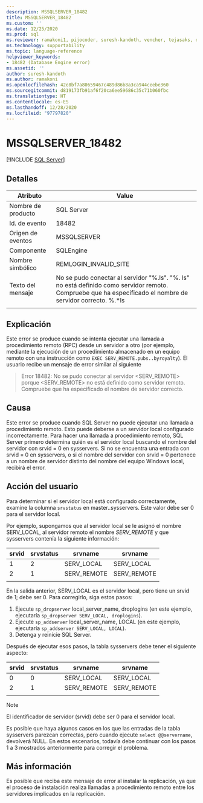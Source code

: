 ```yaml
---
description: MSSQLSERVER_18482
title: MSSQLSERVER_18482
ms.custom: ''
ms.date: 12/25/2020
ms.prod: sql
ms.reviewer: ramakoni1, pijocoder, suresh-kandoth, vencher, tejasaks, docast
ms.technology: supportability
ms.topic: language-reference
helpviewer_keywords:
- 18482 (Database Engine error)
ms.assetid: ''
author: suresh-kandoth
ms.author: ramakoni
ms.openlocfilehash: 42e8bf7a80659467c489d86b8a3ca944ceebe360
ms.sourcegitcommit: d819173fb91af6f20ca6ee59686c35c71b060fbc
ms.translationtype: HT
ms.contentlocale: es-ES
ms.lasthandoff: 12/28/2020
ms.locfileid: "97797820"
---
```

# <a name="mssqlserver_18482"></a>MSSQLSERVER_18482
 [!INCLUDE [SQL Server](../../includes/applies-to-version/sqlserver.md)]

## <a name="details"></a>Detalles

|Atributo|Value|
|---|---|
|Nombre de producto|SQL Server|
|Id. de evento|18482|
|Origen de eventos|MSSQLSERVER|
|Componente|SQLEngine|
|Nombre simbólico|REMLOGIN_INVALID_SITE|
|Texto del mensaje|No se pudo conectar al servidor "%.ls". "%. ls" no está definido como servidor remoto. Compruebe que ha especificado el nombre de servidor correcto. %.*ls|
||

## <a name="explanation"></a>Explicación

Este error se produce cuando se intenta ejecutar una llamada a procedimiento remoto (RPC) desde un servidor a otro (por ejemplo, mediante la ejecución de un procedimiento almacenado en un equipo remoto con una instrucción como `EXEC SERV_REMOTE.pubs..byroyalty`). El usuario recibe un mensaje de error similar al siguiente

> Error 18482: No se pudo conectar al servidor \<SERV_REMOTE> porque \<SERV_REMOTE> no está definido como servidor remoto. Compruebe que ha especificado el nombre de servidor correcto.

## <a name="cause"></a>Causa

Este error se produce cuando SQL Server no puede ejecutar una llamada a procedimiento remoto. Esto puede deberse a un servidor local configurado incorrectamente. Para hacer una llamada a procedimiento remoto, SQL Server primero determina quién es el servidor local buscando el nombre del servidor con srvid = 0 en sysservers. Si no se encuentra una entrada con srvid = 0 en sysservers, o si el nombre del servidor con srvid = 0 pertenece a un nombre de servidor distinto del nombre del equipo Windows local, recibirá el error.

## <a name="user-action"></a>Acción del usuario

Para determinar si el servidor local está configurado correctamente, examine la columna `srvstatus` en master..sysservers. Este valor debe ser 0 para el servidor local.

Por ejemplo, supongamos que al servidor local se le asignó el nombre SERV_LOCAL, al servidor remoto el nombre *SERV_REMOTE* y que sysservers contenía la siguiente información:

|srvid|srvstatus|srvname|srvname|
|---|---|---|---|
|1|2|SERV_LOCAL|SERV_LOCAL|
|2|1|SERV_REMOTE|SERV_REMOTE|
||||

En la salida anterior, SERV_LOCAL es el servidor local, pero tiene un srvid de 1; debe ser 0. Para corregirlo, siga estos pasos:

1. Ejecute `sp_dropserver` local_server_name, droplogins (en este ejemplo, ejecutaría `sp_dropserver SERV_LOCAL, droplogins`).
1. Ejecute `sp_addserver` local_server_name, LOCAL (en este ejemplo, ejecutaría `sp_addserver SERV_LOCAL, LOCAL`).
1. Detenga y reinicie SQL Server.

Después de ejecutar esos pasos, la tabla sysservers debe tener el siguiente aspecto:

|srvid|srvstatus|srvname|srvname|
|---|---|---|---|
|0|0|SERV_LOCAL|SERV_LOCAL|
|2|1|SERV_REMOTE|SERV_REMOTE|
||||

> [!NOTE]
> El identificador de servidor (srvid) debe ser 0 para el servidor local.

Es posible que haya algunos casos en los que las entradas de la tabla sysservers parezcan correctas, pero cuando ejecute `select @@servername`, devolverá NULL. En estos escenarios, todavía debe continuar con los pasos 1 a 3 mostrados anteriormente para corregir el problema.

## <a name="more-information"></a>Más información

Es posible que reciba este mensaje de error al instalar la replicación, ya que el proceso de instalación realiza llamadas a procedimiento remoto entre los servidores implicados en la replicación.
